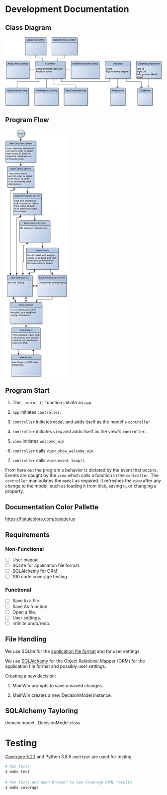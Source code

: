 # Development Documentation

## Class Diagram

![Class Diagram](img/yed/class_diagram.png)

## Program Flow

<img src="img/yed/screens.png" width="200">

## Program Start

1. The `__main__()` function initiate an `app`.

1. `app` initiates `controller`.

1. `controller` initiates `model` and adds itself as the model's `controller`.

1. `controller` initiates `view` and adds itself as the view's `controller`.

1. `view` initiates `welcome_win`.

1. `controller` calls `view_show_welcome_win`.

1. `controller` calls `view.event_loop()`.

From here out the program's behavior is dictated by the event that occurs. Events are caught by the `view` which calls a function in the `controller`. The `controller` manipulates the `model` as required. It refreshes the `view` after any change to the model, such as loading it from disk, saving it, or changing a property.

## Documentation Color Pallette

<https://flatuicolors.com/palette/us>

## Requirements

### Non-Functional

- [ ] User manual.
- [ ] SQLite for application file format.
- [ ] SQLAlchemy for ORM.
- [ ] 100 code coverage testing.

### Functional

- [ ] Save to a file.
- [ ] Save As function.
- [ ] Open a file.
- [ ] User settings.
- [ ] Infinite undo/redo.

## File Handling

We use SQLite for the [application file format](https://sqlite.org/appfileformat.html) and for user settings.

We use [SQLAlchemy](https://docs.sqlalchemy.org/en/13/orm/tutorial.html) for the Object Relational Mapper (ORM) for the application file format and possibly user settings.

Creating a new decision:

1. MainWin prompts to save unsaved changes.

1. MainWin creates a new DecisionModel instance.

## SQLAlchemy Tayloring

domain model
: DecisionModel class.

# Testing

[Coverage 5.2.1](https://coverage.readthedocs.io/en/coverage-5.2.1/) and Python 3.8.5 `unittest` are used for testing.

```zsh
# Run tests
$ make test

# Run tests and open browser to see Coverage HTML results
$ make coverage
```
